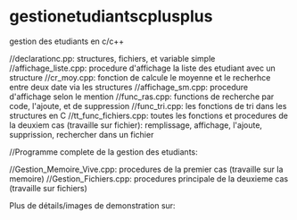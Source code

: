 # gestionetudiantscplusplus
gestion des etudiants en c/c++

//declarationc.pp: structures, fichiers, et variable simple
//affichage_liste.cpp: procedure d'affichage la liste des etudiant avec un structure
//cr_moy.cpp: fonction de calcule le moyenne et le recherhce entre deux date via les structures
//affichage_sm.cpp: procedure d'affichage selon le mention
//func_ras.cpp: functions de recherche par code, l'ajoute, et de suppression
//func_tri.cpp: les fonctions de tri dans les structures en C
//tt_func_fichiers.cpp: toutes les fonctions et procedures de la deuxiem cas (travaille sur fichier): remplissage, affichage, l'ajoute, supprission, rechercher dans un fichier





//Programme complete de la gestion des etudiants:

//Gestion_Memoire_Vive.cpp: procedures de la premier cas (travaille sur la memoire)
//Gestion_Fichiers.cpp:  procedures principale de la deuxieme cas (travaille sur fichiers)

Plus de détails/images de demonstration sur: 
